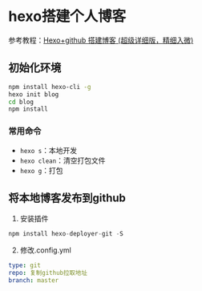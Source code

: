 # hexo搭建个人博客

参考教程：[Hexo+github 搭建博客 (超级详细版，精细入微)](https://yafine-blog.cn/posts/4ab2.html)

## 初始化环境

```bash
npm install hexo-cli -g
hexo init blog
cd blog
npm install
```

### 常用命令

* `hexo s`：本地开发
* `hexo clean`：清空打包文件
* `hexo g`：打包



## 将本地博客发布到github

1. 安装插件

```js
npm install hexo-deployer-git -S
```

2. 修改.config.yml

```yml
type: git
repo: 复制github拉取地址
branch: master
```

